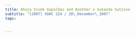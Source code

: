 ```yaml
---
title: Ahuja Vivek Gopaldas and Another v Sukanda Sutisna 
subtitle: "[2007] SGHC 224 / 28\_December\_2007"
tags:


---
```


